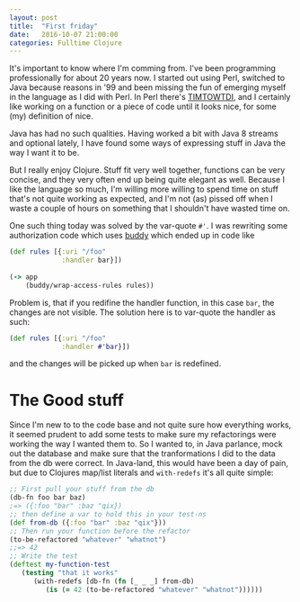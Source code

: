 ```yaml
---
layout: post
title:  "First friday"
date:   2016-10-07 21:00:00
categories: Fulltime Clojure
---
```


It's important to know where I'm comming from. I've been programming professionally for about 20 years now. I started out using Perl,
switched to Java because reasons in '99 and been missing the fun of emerging myself in the language as I did with Perl. In Perl there's
[TIMTOWTDI](https://en.wiktionary.org/wiki/TIMTOWTDI), and I certainly like working on a function or a piece of code until it looks nice, 
for some (my) definition of nice.

Java has had no such qualities. Having worked a bit with Java 8 streams and optional lately, I have found some ways of expressing stuff in 
Java the way I want it to be.

But I really enjoy Clojure. Stuff fit very well together, functions can be very concise, and they very often end up being quite elegant as well.
Because I like the language so much, I'm willing more willing to spend time on stuff that's not quite working as expected, and I'm not (as)
pissed off when I waste a couple of hours on something that I shouldn't have wasted time on.

One such thing today was solved by the var-quote `#'`. I was rewriting some authorization code which uses 
[buddy](https://funcool.github.io/buddy-auth/latest/#access-rules) which ended up in code like

```clojure
(def rules [{:uri "/foo"
             :handler bar}])
             
(-> app
    (buddy/wrap-access-rules rules))
```

Problem is, that if you redifine the handler function, in this case `bar`, the changes are not visible. The solution here is to var-quote
the handler as such:

```clojure
(def rules [{:uri "/foo"
             :handler #'bar}])
```

and the changes will be picked up when `bar` is redefined.

# The Good stuff
Since I'm new to to the code base and not quite sure how everything works, it seemed prudent to add some tests to make sure my 
refactorings were working the way I wanted them to. So I wanted to, in Java parlance, mock out the database and make sure that 
the tranformations I did to the data from the db were correct. In Java-land, this would have been a day of pain, but due to 
Clojures map/list literals and `with-redefs` it's all quite simple:

```clojure
;; First pull your stuff from the db
(db-fn foo bar baz)
;=> ({:foo "bar" :baz "qix})
;; then define a var to hold this in your test-ns
(def from-db ({:foo "bar" :baz "qix"}))
;; Then run your function before the refactor
(to-be-refactored "whatever" "whatnot")
;;=> 42
;; Write the test
(deftest my-function-test
   (testing "that it works"
      (with-redefs [db-fn (fn [_ _ _] from-db)
         (is (= 42 (to-be-refactored "whatever" "whatnot"))))))
```

